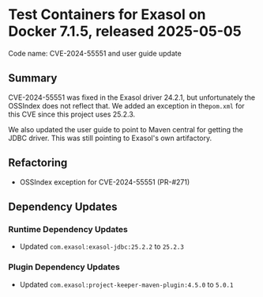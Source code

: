 # Test Containers for Exasol on Docker 7.1.5, released 2025-05-05

Code name: CVE-2024-55551 and user guide update

## Summary

CVE-2024-55551 was fixed in the Exasol driver 24.2.1, but unfortunately the OSSIndex does not reflect that.
We added an exception in the`pom.xml` for this CVE since this project uses 25.2.3.

We also updated the user guide to point to Maven central for getting the JDBC driver. This was still pointing to Exasol's own artifactory.

## Refactoring

* OSSIndex exception for CVE-2024-55551 (PR-#271)

## Dependency Updates

### Runtime Dependency Updates

* Updated `com.exasol:exasol-jdbc:25.2.2` to `25.2.3`

### Plugin Dependency Updates

* Updated `com.exasol:project-keeper-maven-plugin:4.5.0` to `5.0.1`
